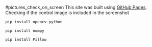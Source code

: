 #pictures_check_on_screen
This site was built using [GitHub Pages](https://pages.github.com/).
Checking if the control image is included in the screenshot

```
pip install opencv-python
```
```
pip install numpy
```
```
pip install Pillow
```
